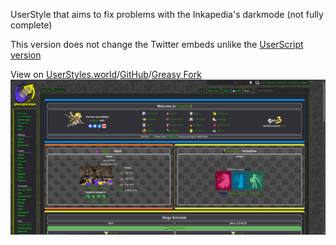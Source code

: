 UserStyle that aims to fix problems with the Inkapedia's darkmode (not fully complete)

This version does not change the Twitter embeds unlike the [UserScript version](https://greasyfork.org/en/scripts/467839-inkapedia-darkmode-fix)

View on [UserStyles.world](https://userstyles.world/style/10172/inkapedia-darkmode-fix)/[GitHub](https://github.com/animeTopBtns/website/tree/main/Inkapedia%20DarkMode%20fix/userStyle)/[Greasy Fork](https://greasyfork.org/en/scripts/467839-inkapedia-darkmode-fix)
![Screenshot ok wiki](https://github.com/animeTopBtns/website/blob/main/Inkapedia%20DarkMode%20fix/userScript/image.png?raw=true)

